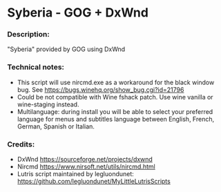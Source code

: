 # Syberia - GOG + DxWnd
### Description:
"Syberia" provided by GOG using DxWnd
### Technical notes:
- This script will use nircmd.exe as a workaround for the black window bug. See https://bugs.winehq.org/show_bug.cgi?id=21796
- Could be not compatible with Wine fshack patch. Use wine vanilla or wine-staging instead.
- Multilanguage: during install you will be able to select your preferred language for menus and subtitles language between English, French, German, Spanish or Italian.
### Credits:
- DxWnd https://sourceforge.net/projects/dxwnd
- Nircmd https://www.nirsoft.net/utils/nircmd.html
- Lutris script maintained by legluondunet: https://github.com/legluondunet/MyLittleLutrisScripts
